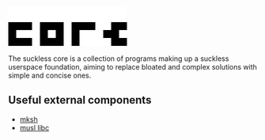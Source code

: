 ![core](core.svg)

The suckless core is a collection of programs making up a suckless userspace foundation, aiming
to replace bloated and complex solutions with simple and concise ones.

Useful external components
--------------------------
* [mksh](https://www.mirbsd.org/mksh.htm)
* [musl libc](http://www.musl-libc.org/)
